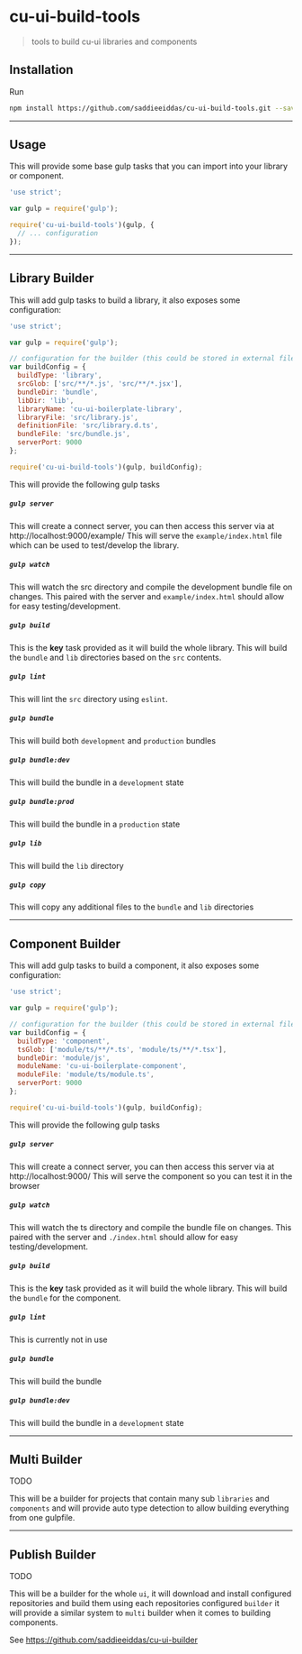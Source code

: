 cu-ui-build-tools
=================

> tools to build cu-ui libraries and components

Installation
------------

Run

```sh
npm install https://github.com/saddieeiddas/cu-ui-build-tools.git --save-dev
```

---

Usage
-----

This will provide some base gulp tasks that you can import into your library or component.

```js
'use strict';

var gulp = require('gulp');

require('cu-ui-build-tools')(gulp, {
  // ... configuration
});
```

---

Library Builder
---------------

This will add gulp tasks to build a library, it also exposes some configuration:

```js
'use strict';

var gulp = require('gulp');

// configuration for the builder (this could be stored in external file/module like "cu-build.config.js")
var buildConfig = {
  buildType: 'library',
  srcGlob: ['src/**/*.js', 'src/**/*.jsx'],
  bundleDir: 'bundle',
  libDir: 'lib',
  libraryName: 'cu-ui-boilerplate-library',
  libraryFile: 'src/library.js',
  definitionFile: 'src/library.d.ts',
  bundleFile: 'src/bundle.js',
  serverPort: 9000
};

require('cu-ui-build-tools')(gulp, buildConfig);
```

This will provide the following gulp tasks

##### `gulp server`
This will create a connect server, you can then access this server via at http://localhost:9000/example/
This will serve the `example/index.html` file which can be used to test/develop the library.

##### `gulp watch`
This will watch the src directory and compile the development bundle file on changes.
This paired with the server and `example/index.html` should allow for easy testing/development.

##### `gulp build`
This is the **key** task provided as it will build the whole library.
This will build the `bundle` and `lib` directories based on the `src` contents.

##### `gulp lint`
This will lint the `src` directory using `eslint`.

##### `gulp bundle`
This will build both `development` and `production` bundles

##### `gulp bundle:dev`
This will build the bundle in a `development` state

##### `gulp bundle:prod`
This will build the bundle in a `production` state

##### `gulp lib`
This will build the `lib` directory

##### `gulp copy`
This will copy any additional files to the `bundle` and `lib` directories

---

Component Builder
-----------------

This will add gulp tasks to build a component, it also exposes some configuration:

```js
'use strict';

var gulp = require('gulp');

// configuration for the builder (this could be stored in external file/module like "cu-build.config.js")
var buildConfig = {
  buildType: 'component',
  tsGlob: ['module/ts/**/*.ts', 'module/ts/**/*.tsx'],
  bundleDir: 'module/js',
  moduleName: 'cu-ui-boilerplate-component',
  moduleFile: 'module/ts/module.ts',
  serverPort: 9000
};

require('cu-ui-build-tools')(gulp, buildConfig);
```

This will provide the following gulp tasks

##### `gulp server`
This will create a connect server, you can then access this server via at http://localhost:9000/
This will serve the component so you can test it in the browser

##### `gulp watch`
This will watch the ts directory and compile the bundle file on changes.
This paired with the server and `./index.html` should allow for easy testing/development.

##### `gulp build`
This is the **key** task provided as it will build the whole library.
This will build the `bundle` for the component.

##### `gulp lint`
This is currently not in use

##### `gulp bundle`
This will build the bundle

##### `gulp bundle:dev`
This will build the bundle in a `development` state


---

Multi Builder
-------------

TODO

This will be a builder for projects that contain many sub `libraries` and `components` and will provide auto type detection
to allow building everything from one gulpfile.

---

Publish Builder
---------------

TODO

This will be a builder for the whole `ui`, it will download and install configured repositories and build them using each
repositories configured `builder` it will provide a similar system to `multi` builder when it comes to building components.

See https://github.com/saddieeiddas/cu-ui-builder
